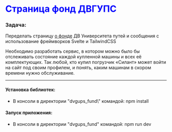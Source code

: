 <h1 style="color:blue">Страница фонд ДВГУПС</h1>
<h3>Задача:</h3>
<p>Переделать страницу <a href="https://dvgups.ru/endowment-fund">о фонде</a> ДВ Университета путей и сообщения с использование фреймворков Svelte и TailwindCSS</p>
<p>Необходимо разработать сервис, в котором можно было бы отслеживать состояние каждой купленной машины и всех её комплектующих. Так любой, кто купил погрузчик «Силант» может войти на сайт под своим профилем, и понять, каким машинам в скором времени нужно обслуживание.</p>
<hr>

<h4>Установка библиотек:</h4>
<ul>
        <li>В консоли в директории "dvgups_fund\" командой: npm install</li>
</ul>

<h4>Запуск приложения:</h4>
<ul>
        <li>В консоли в директории "dvgups_fund" командой: npm run dev</li>
</ul> 
